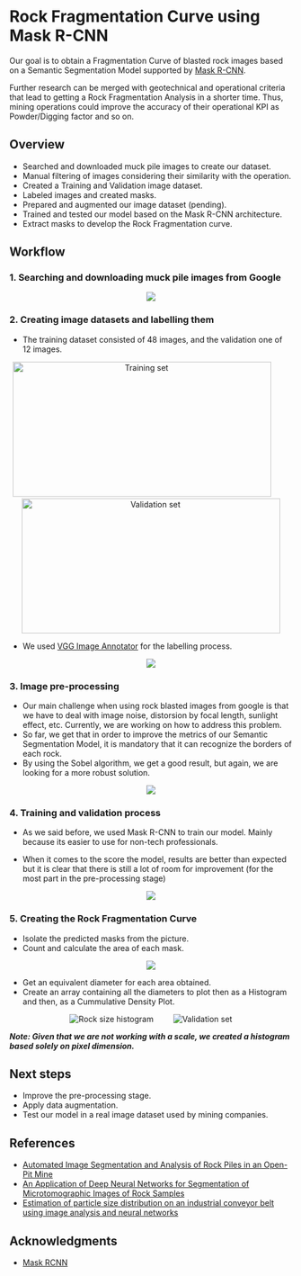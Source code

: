 # Rock Fragmentation Curve using Mask R-CNN

Our goal is to obtain a Fragmentation Curve of blasted rock images based on a Semantic Segmentation Model supported by [Mask R-CNN](https://github.com/matterport/Mask_RCNN).

Further research can be merged with geotechnical and operational criteria that lead to getting a Rock Fragmentation Analysis in a shorter time. Thus, mining operations could improve the accuracy of their operational KPI as Powder/Digging factor and so on.

## Overview

* Searched and downloaded muck pile images to create our dataset.
* Manual filtering of images considering their similarity with the operation.
* Created a Training and Validation image dataset.
* Labeled images and created masks.
* Prepared and augmented our image dataset (pending).
* Trained and tested our model based on the Mask R-CNN architecture.
* Extract masks to develop the Rock Fragmentation curve.

## Workflow

### 1. Searching and downloading muck pile images from Google

<p align="center">
  <img src="https://github.com/jdiazi/RockFragmentationUsingCNN/blob/main/images/rockblastedimages.jpg">
</p>

### 2. Creating image datasets and labelling them

* The training dataset consisted of 48 images, and the validation one of 12 images.

<p align="center">
  <img alt="Training set" src="https://github.com/jdiazi/RockFragmentationUsingCNN/blob/main/images/training_set_48_images.jpg" width="460" height="240">
&nbsp; &nbsp; &nbsp; &nbsp;
  <img alt="Validation set" src="https://github.com/jdiazi/RockFragmentationUsingCNN/blob/main/images/validation_set_12_images.jpg" width="460" height="240">
</p>

* We used [VGG Image Annotator](https://www.robots.ox.ac.uk/~vgg/software/via/via-1.0.0.html) for the labelling process.

<p align="center">
  <img src="https://github.com/jdiazi/RockFragmentationUsingCNN/blob/main/images/imageSegmentationMask.jpg">
</p>


### 3. Image pre-processing

* Our main challenge when using rock blasted images from google is that we have to deal with image noise, distorsion by focal length, sunlight effect, etc. Currently, we are working on how to address this problem.
* So far, we get that in order to improve the metrics of our Semantic Segmentation Model, it is mandatory that it can recognize the borders of each rock.
* By using the Sobel algorithm, we get a good result, but again, we are looking for a more robust solution.

<p align="center">
  <img src="https://github.com/jdiazi/RockFragmentationUsingCNN/blob/main/images/imageSobel.jpg">
</p>

### 4. Training and validation process

* As we said before, we used Mask R-CNN to train our model. Mainly because its easier to use for non-tech professionals.

* When it comes to the score the model, results are better than expected but it is clear that there is still a lot of room for improvement (for the most part in the pre-processing stage)

<p align="center">
  <img src="https://github.com/jdiazi/RockFragmentationUsingCNN/blob/main/images/predictedImage.jpg">
</p>

### 5. Creating the Rock Fragmentation Curve

* Isolate the predicted masks from the picture.
* Count and calculate the area of each mask.
<p align="center">
  <img src="https://github.com/jdiazi/RockFragmentationUsingCNN/blob/main/images/maskIsolation.jpg">
</p>

* Get an equivalent diameter for each area obtained.
* Create an array containing all the diameters to plot then as a Histogram and then, as a Cummulative Density Plot.

<p align="center">
  <img alt="Rock size histogram" src="https://github.com/jdiazi/RockFragmentationUsingCNN/blob/main/images/rockSizeHistogram.jpg">
&nbsp; &nbsp; &nbsp; &nbsp;
  <img alt="Validation set" src="https://github.com/jdiazi/RockFragmentationUsingCNN/blob/main/images/granulometricCurve.jpg">
</p>

_**Note: Given that we are not working with a scale, we created a histogram based solely on pixel dimension.**_

## Next steps

* Improve the pre-processing stage.
* Apply data augmentation.
* Test our model in a real image dataset used by mining companies.

## References

* [Automated Image Segmentation and Analysis of Rock Piles in an Open-Pit Mine](https://www.diva-portal.org/smash/get/diva2:1010999/FULLTEXT01.pdf)
* [An Application of Deep Neural Networks for Segmentation of Microtomographic Images of Rock Samples](https://www.mdpi.com/2073-431X/8/4/72)
* [Estimation of particle size distribution on an industrial conveyor belt using image analysis and neural networks](https://www.sciencedirect.com/science/article/abs/pii/S0032591014003465)

## Acknowledgments

* [Mask RCNN](https://github.com/matterport/Mask_RCNN)
